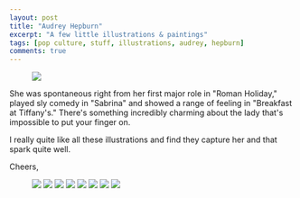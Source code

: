 ```yaml
---
layout: post
title: "Audrey Hepburn"
excerpt: "A few little illustrations & paintings"
tags: [pop culture, stuff, illustrations, audrey, hepburn]
comments: true
---
```

<figure>
	<img src="/images/posts/2016/audrey.jpg">
</figure>
She was spontaneous right from her first major role in "Roman Holiday," played sly comedy in "Sabrina" and showed a range of feeling in "Breakfast at Tiffany's." There's something incredibly charming about the lady that's impossible to put your finger on.

I really quite like all these illustrations and find they capture her and that spark quite well.

Cheers,

<figure>
	<img src="/images/posts/2016/audrey-1.jpg">
	<img src="/images/posts/2016/audrey-2.jpg">
	<img src="/images/posts/2016/audrey-3.jpg">
	<img src="/images/posts/2016/audrey-4.jpg">
	<img src="/images/posts/2016/audrey-5.jpg">
	<img src="/images/posts/2016/audrey-6.jpg">
	<img src="/images/posts/2016/audrey-7.jpg">
	<img src="/images/posts/2016/audrey-8.jpg">
</figure>
